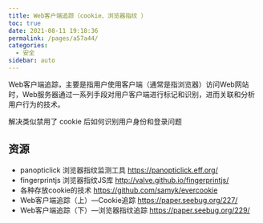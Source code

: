 ```yaml
---
title: Web客户端追踪（cookie、浏览器指纹 ）
toc: true
date: 2021-08-11 19:18:36
permalink: /pages/a57a44/
categories:
  - 安全
sidebar: auto
---
```


Web客户端追踪，主要是指用户使用客户端（通常是指浏览器）访问Web网站时，Web服务器通过一系列手段对用户客户端进行标记和识别，进而关联和分析用户行为的技术。

解决类似禁用了 cookie 后如何识别用户身份和登录问题

## 资源

- panopticlick 浏览器指纹监测工具 https://panopticlick.eff.org/ 
- fingerprintjs 浏览器指纹JS库 http://valve.github.io/fingerprintjs/
- 各种存放cookie的技术 https://github.com/samyk/evercookie
- Web客户端追踪（上）—Cookie追踪 https://paper.seebug.org/227/
- Web客户端追踪（下）—浏览器指纹追踪 https://paper.seebug.org/229/
